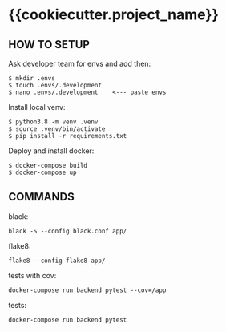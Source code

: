 {{cookiecutter.project_name}}
================


HOW TO SETUP
------------

Ask developer team for envs and add then:

    $ mkdir .envs
    $ touch .envs/.development
    $ nano .envs/.development    <--- paste envs

Install local venv:

    $ python3.8 -m venv .venv
    $ source .venv/bin/activate
    $ pip install -r requirements.txt
    
Deploy and install docker:

    $ docker-compose build
    $ docker-compose up


COMMANDS
--------

black:

    black -S --config black.conf app/

flake8:

    flake8 --config flake8 app/
    
tests with cov:

    docker-compose run backend pytest --cov=/app

tests:

    docker-compose run backend pytest